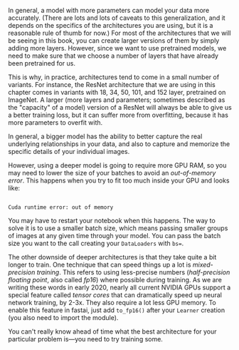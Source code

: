 In general, a model with more parameters can model your data more accurately. (There are lots and lots of caveats to this generalization, and it depends on the specifics of the architectures you are using, but it is a reasonable rule of thumb for now.) For most of the architectures that we will be seeing in this book, you can create larger versions of them by simply adding more layers. However, since we want to use pretrained models, we need to make sure that we choose a number of layers that have already been pretrained for us.

  

This is why, in practice, architectures tend to come in a small number of variants. For instance, the ResNet architecture that we are using in this chapter comes in variants with 18, 34, 50, 101, and 152 layer, pretrained on ImageNet. A larger (more layers and parameters; sometimes described as the "capacity" of a model) version of a ResNet will always be able to give us a better training loss, but it can suffer more from overfitting, because it has more parameters to overfit with.

  

In general, a bigger model has the ability to better capture the real underlying relationships in your data, and also to capture and memorize the specific details of your individual images.

  

However, using a deeper model is going to require more GPU RAM, so you may need to lower the size of your batches to avoid an *out-of-memory error*. This happens when you try to fit too much inside your GPU and looks like:

  

```

Cuda runtime error: out of memory

```

  

You may have to restart your notebook when this happens. The way to solve it is to use a smaller batch size, which means passing smaller groups of images at any given time through your model. You can pass the batch size you want to the call creating your `DataLoaders` with `bs=`.

  

The other downside of deeper architectures is that they take quite a bit longer to train. One technique that can speed things up a lot is *mixed-precision training*. This refers to using less-precise numbers (*half-precision floating point*, also called *fp16*) where possible during training. As we are writing these words in early 2020, nearly all current NVIDIA GPUs support a special feature called *tensor cores* that can dramatically speed up neural network training, by 2-3x. They also require a lot less GPU memory. To enable this feature in fastai, just add `to_fp16()` after your `Learner` creation (you also need to import the module).

  

You can't really know ahead of time what the best architecture for your particular problem is—you need to try training some.